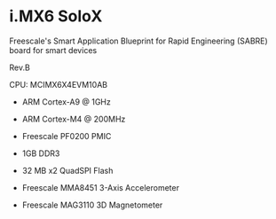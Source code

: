 # i.MX6 SoloX

Freescale's Smart Application Blueprint for Rapid Engineering (SABRE) board for smart devices

Rev.B

CPU: MCIMX6X4EVM10AB

* ARM Cortex-A9 @ 1GHz
* ARM Cortex-M4 @ 200MHz

* Freescale PF0200 PMIC
* 1GB DDR3
* 32 MB x2 QuadSPI Flash

* Freescale MMA8451 3-Axis Accelerometer
* Freescale MAG3110 3D Magnetometer
